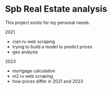 # Spb Real Estate analysis
This project exists for my personal needs.

2021
- cian.ru web scraping
- trying to build a model to predict prices
- geo analysis 


2023
- mortgage calculation
- m2.ru web scraping
- how prices differ in 2021 and 2023